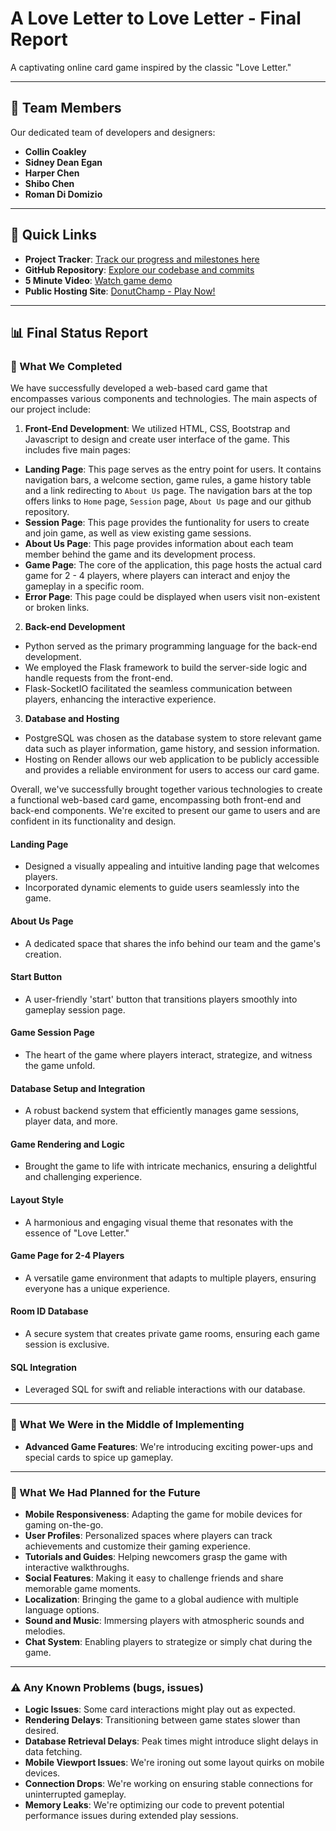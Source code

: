 # A Love Letter to Love Letter - Final Report

A captivating online card game inspired by the classic "Love Letter."

---

## 🚀 Team Members
Our dedicated team of developers and designers:
- **Collin Coakley**
- **Sidney Dean Egan**
- **Harper Chen**
- **Shibo Chen**
- **Roman Di Domizio**

---

## 📌 Quick Links
- **Project Tracker**: [Track our progress and milestones here](https://trello.com/w/thefightingmongooses1/home)
- **GitHub Repository**: [Explore our codebase and commits](https://github.com/CCoakley6/CSPB3308Group5.git)
- **5 Minute Video**: [Watch game demo](https://drive.google.com/file/d/164Yi12JVZb34g67C4Nzt6HPx96tpeJXD/view?usp=drive_link)
- **Public Hosting Site**: [DonutChamp - Play Now!](https://donutchamp.onrender.com/)

---

## 📊 Final Status Report

### 🎉 What We Completed

We have successfully developed a web-based card game that encompasses various components and technologies. The main aspects of our project include:

1. **Front-End Development**: We utilized HTML, CSS, Bootstrap and Javascript to design and create user interface of the game. This includes five main pages:
- **Landing Page**: This page serves as the entry point for users. It contains navigation bars, a welcome section, game rules, a game history table and a link redirecting to `About Us` page. The navigation bars at the top offers links to `Home` page, `Session` page, `About Us` page and our github repository. 
- **Session Page**: This page provides the funtionality for users to create and join game, as well as view existing game sessions.
- **About Us Page**: This page provides information about each team member behind the game and its development process.
- **Game Page**: The core of the application, this page hosts the actual card game for 2 - 4 players, where players can interact and enjoy the gameplay in a specific room.
- **Error Page**: This page could be displayed when users visit non-existent or broken links.

2. **Back-end Development**
- Python served as the primary programming language for the back-end development.
- We employed the Flask framework to build the server-side logic and handle requests from the front-end.
- Flask-SocketIO facilitated the seamless communication between players, enhancing the interactive experience.

3. **Database and Hosting**
- PostgreSQL was chosen as the database system to store relevant game data such as player information, game history, and session information.
- Hosting on Render allows our web application to be publicly accessible and provides a reliable environment for users to access our card game.

Overall, we've successfully brought together various technologies to create a functional web-based card game, encompassing both front-end and back-end components. We're excited to present our game to users and are confident in its functionality and design. 


#### Landing Page
- Designed a visually appealing and intuitive landing page that welcomes players.
- Incorporated dynamic elements to guide users seamlessly into the game.

#### About Us Page
- A dedicated space that shares the info behind our team and the game's creation.

#### Start Button
- A user-friendly 'start' button that transitions players smoothly into gameplay session page.

#### Game Session Page
- The heart of the game where players interact, strategize, and witness the game unfold.

#### Database Setup and Integration
- A robust backend system that efficiently manages game sessions, player data, and more.

#### Game Rendering and Logic
- Brought the game to life with intricate mechanics, ensuring a delightful and challenging experience.

#### Layout Style
- A harmonious and engaging visual theme that resonates with the essence of "Love Letter."

#### Game Page for 2-4 Players
- A versatile game environment that adapts to multiple players, ensuring everyone has a unique experience.

#### Room ID Database
- A secure system that creates private game rooms, ensuring each game session is exclusive.

#### SQL Integration
- Leveraged SQL for swift and reliable interactions with our database.

---

### 🚧 What We Were in the Middle of Implementing
- **Advanced Game Features**: We're introducing exciting power-ups and special cards to spice up gameplay.

---

### 🌟 What We Had Planned for the Future
- **Mobile Responsiveness**: Adapting the game for mobile devices for gaming on-the-go.
- **User Profiles**: Personalized spaces where players can track achievements and customize their gaming experience.
- **Tutorials and Guides**: Helping newcomers grasp the game with interactive walkthroughs.
- **Social Features**: Making it easy to challenge friends and share memorable game moments.
- **Localization**: Bringing the game to a global audience with multiple language options.
- **Sound and Music**: Immersing players with atmospheric sounds and melodies.
- **Chat System**: Enabling players to strategize or simply chat during the game.

---

### ⚠️ Any Known Problems (bugs, issues)
- **Logic Issues**: Some card interactions might play out as expected.
- **Rendering Delays**: Transitioning between game states slower than desired.
- **Database Retrieval Delays**: Peak times might introduce slight delays in data fetching.
- **Mobile Viewport Issues**: We're ironing out some layout quirks on mobile devices.
- **Connection Drops**: We're working on ensuring stable connections for uninterrupted gameplay.
- **Memory Leaks**: We're optimizing our code to prevent potential performance issues during extended play sessions.

